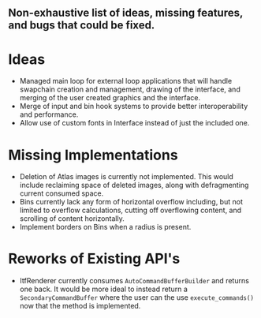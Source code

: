 ## Non-exhaustive list of ideas, missing features, and bugs that could be fixed.

# Ideas

- Managed main loop for external loop applications that will handle swapchain creation and management, drawing of the interface, and merging of the user created graphics and the interface.
- Merge of input and bin hook systems to provide better interoperability and performance.
- Allow use of custom fonts in Interface instead of just the included one.

# Missing Implementations

- Deletion of Atlas images is currently not implemented. This would include reclaiming space of deleted images, along with defragmenting current consumed space.
- Bins currently lack any form of horizontal overflow including, but not limited to overflow calculations, cutting off overflowing content, and scrolling of content horizontally.
- Implement borders on Bins when a radius is present.

# Reworks of Existing API's

- ItfRenderer currently consumes `AutoCommandBufferBuilder` and returns one back. It would be more ideal to instead return a `SecondaryCommandBuffer` where the user can the use `execute_commands()` now that the method is implemented.
